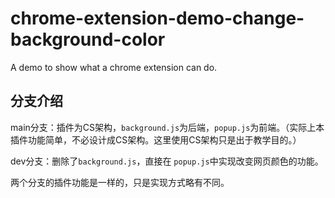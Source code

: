 # chrome-extension-demo-change-background-color
A demo to show what a chrome extension can do. 

## 分支介绍
main分支：插件为CS架构，`background.js`为后端，`popup.js`为前端。（实际上本插件功能简单，不必设计成CS架构。这里使用CS架构只是出于教学目的。）

dev分支：删除了`background.js`，直接在 `popup.js`中实现改变网页颜色的功能。

两个分支的插件功能是一样的，只是实现方式略有不同。
